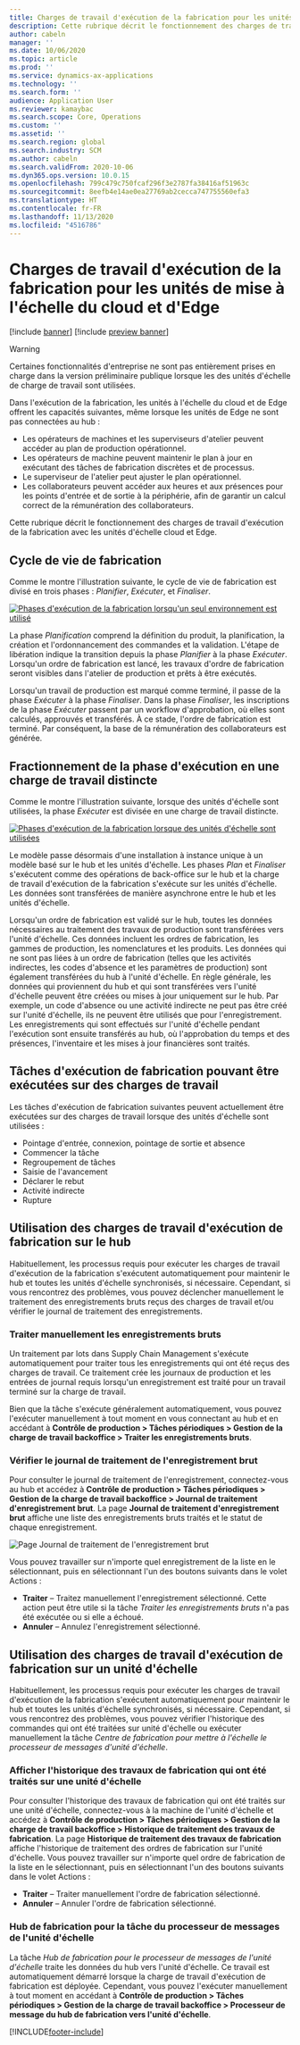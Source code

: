 ```yaml
---
title: Charges de travail d'exécution de la fabrication pour les unités de mise à l'échelle du cloud et d'Edge
description: Cette rubrique décrit le fonctionnement des charges de travail d'exécution de la fabrication avec les unités d'échelle cloud et Edge.
author: cabeln
manager: ''
ms.date: 10/06/2020
ms.topic: article
ms.prod: ''
ms.service: dynamics-ax-applications
ms.technology: ''
ms.search.form: ''
audience: Application User
ms.reviewer: kamaybac
ms.search.scope: Core, Operations
ms.custom: ''
ms.assetid: ''
ms.search.region: global
ms.search.industry: SCM
ms.author: cabeln
ms.search.validFrom: 2020-10-06
ms.dyn365.ops.version: 10.0.15
ms.openlocfilehash: 799c479c750fcaf296f3e2787fa38416af51963c
ms.sourcegitcommit: 8eefb4e14ae0ea27769ab2cecca747755560efa3
ms.translationtype: HT
ms.contentlocale: fr-FR
ms.lasthandoff: 11/13/2020
ms.locfileid: "4516786"
---
```

# <a name="manufacturing-execution-workloads-for-cloud-and-edge-scale-units"></a>Charges de travail d'exécution de la fabrication pour les unités de mise à l'échelle du cloud et d'Edge

[!include [banner](../includes/banner.md)]
[!include [preview banner](../includes/preview-banner.md)]

> [!WARNING]
> Certaines fonctionnalités d'entreprise ne sont pas entièrement prises en charge dans la version préliminaire publique lorsque les des unités d'échelle de charge de travail sont utilisées.

Dans l'exécution de la fabrication, les unités à l'échelle du cloud et de Edge offrent les capacités suivantes, même lorsque les unités de Edge ne sont pas connectées au hub :

- Les opérateurs de machines et les superviseurs d'atelier peuvent accéder au plan de production opérationnel.
- Les opérateurs de machine peuvent maintenir le plan à jour en exécutant des tâches de fabrication discrètes et de processus.
- Le superviseur de l'atelier peut ajuster le plan opérationnel.
- Les collaborateurs peuvent accéder aux heures et aux présences pour les points d'entrée et de sortie à la périphérie, afin de garantir un calcul correct de la rémunération des collaborateurs.

Cette rubrique décrit le fonctionnement des charges de travail d'exécution de la fabrication avec les unités d'échelle cloud et Edge.

## <a name="the-manufacturing-lifecycle"></a>Cycle de vie de fabrication

Comme le montre l'illustration suivante, le cycle de vie de fabrication est divisé en trois phases : *Planifier*, *Exécuter*, et *Finaliser*.

[![Phases d'exécution de la fabrication lorsqu'un seul environnement est utilisé](media/mes-phases.png "Phases d'exécution de la fabrication lorsqu'un seul environnement est utilisé")](media/mes-phases-large.png)

La phase _Planification_ comprend la définition du produit, la planification, la création et l'ordonnancement des commandes et la validation. L'étape de libération indique la transition depuis la phase _Planifier_ à la phase _Exécuter_. Lorsqu'un ordre de fabrication est lancé, les travaux d'ordre de fabrication seront visibles dans l'atelier de production et prêts à être exécutés.

Lorsqu'un travail de production est marqué comme terminé, il passe de la phase _Exécuter_ à la phase _Finaliser_. Dans la phase _Finaliser_, les inscriptions de la phase *Exécuter* passent par un workflow d'approbation, où elles sont calculés, approuvés et transférés. À ce stade, l'ordre de fabrication est terminé. Par conséquent, la base de la rémunération des collaborateurs est générée.

## <a name="splitting-the-execute-phase-into-a-separate-workload"></a>Fractionnement de la phase d'exécution en une charge de travail distincte

Comme le montre l'illustration suivante, lorsque des unités d'échelle sont utilisées, la phase _Exécuter_ est divisée en une charge de travail distincte.

[![Phases d'exécution de la fabrication lorsque des unités d'échelle sont utilisées](media/mes-phases-workloads.png "Phases d'exécution de la fabrication lorsque des unités d'échelle sont utilisées")](media/mes-phases-workloads-large.png)

Le modèle passe désormais d'une installation à instance unique à un modèle basé sur le hub et les unités d'échelle. Les phases _Plan_ et _Finaliser_ s'exécutent comme des opérations de back-office sur le hub et la charge de travail d'exécution de la fabrication s'exécute sur les unités d'échelle. Les données sont transférées de manière asynchrone entre le hub et les unités d'échelle.

Lorsqu'un ordre de fabrication est validé sur le hub, toutes les données nécessaires au traitement des travaux de production sont transférées vers l'unité d'échelle. Ces données incluent les ordres de fabrication, les gammes de production, les nomenclatures et les produits. Les données qui ne sont pas liées à un ordre de fabrication (telles que les activités indirectes, les codes d'absence et les paramètres de production) sont également transférées du hub à l'unité d'échelle. En règle générale, les données qui proviennent du hub et qui sont transférées vers l'unité d'échelle peuvent être créées ou mises à jour uniquement sur le hub. Par exemple, un code d'absence ou une activité indirecte ne peut pas être créé sur l'unité d'échelle, ils ne peuvent être utilisés que pour l'enregistrement. Les enregistrements qui sont effectués sur l'unité d'échelle pendant l'exécution sont ensuite transférés au hub, où l'approbation du temps et des présences, l'inventaire et les mises à jour financières sont traités.

## <a name="manufacturing-execution-tasks-that-can-be-run-on-workloads"></a>Tâches d'exécution de fabrication pouvant être exécutées sur des charges de travail

Les tâches d'exécution de fabrication suivantes peuvent actuellement être exécutées sur des charges de travail lorsque des unités d'échelle sont utilisées :

- Pointage d'entrée, connexion, pointage de sortie et absence
- Commencer la tâche
- Regroupement de tâches
- Saisie de l'avancement
- Déclarer le rebut
- Activité indirecte
- Rupture

## <a name="working-with-manufacturing-execution-workloads-on-the-hub"></a>Utilisation des charges de travail d'exécution de fabrication sur le hub

Habituellement, les processus requis pour exécuter les charges de travail d'exécution de la fabrication s'exécutent automatiquement pour maintenir le hub et toutes les unités d'échelle synchronisés, si nécessaire. Cependant, si vous rencontrez des problèmes, vous pouvez déclencher manuellement le traitement des enregistrements bruts reçus des charges de travail et/ou vérifier le journal de traitement des enregistrements.

### <a name="manually-process-raw-registrations"></a>Traiter manuellement les enregistrements bruts

Un traitement par lots dans Supply Chain Management s'exécute automatiquement pour traiter tous les enregistrements qui ont été reçus des charges de travail. Ce traitement crée les journaux de production et les entrées de journal requis lorsqu'un enregistrement est traité pour un travail terminé sur la charge de travail.

Bien que la tâche s'exécute généralement automatiquement, vous pouvez l'exécuter manuellement à tout moment en vous connectant au hub et en accédant à **Contrôle de production \> Tâches périodiques \> Gestion de la charge de travail backoffice \> Traiter les enregistrements bruts**.

### <a name="check-the-raw-registration-processing-log"></a>Vérifier le journal de traitement de l'enregistrement brut

Pour consulter le journal de traitement de l'enregistrement, connectez-vous au hub et accédez à **Contrôle de production \> Tâches périodiques \> Gestion de la charge de travail backoffice \> Journal de traitement d'enregistrement brut**. La page **Journal de traitement d'enregistrement brut** affiche une liste des enregistrements bruts traités et le statut de chaque enregistrement.

![Page Journal de traitement de l'enregistrement brut](media/mes-processing-log.png "Page Journal de traitement de l'enregistrement brut")

Vous pouvez travailler sur n'importe quel enregistrement de la liste en le sélectionnant, puis en sélectionnant l'un des boutons suivants dans le volet Actions :

- **Traiter** – Traitez manuellement l'enregistrement sélectionné. Cette action peut être utile si la tâche _Traiter les enregistrements bruts_ n'a pas été exécutée ou si elle a échoué.
- **Annuler** – Annulez l'enregistrement sélectionné.

## <a name="working-with-manufacturing-execution-workloads-on-a-scale-unit"></a>Utilisation des charges de travail d'exécution de fabrication sur un unité d'échelle

Habituellement, les processus requis pour exécuter les charges de travail d'exécution de la fabrication s'exécutent automatiquement pour maintenir le hub et toutes les unités d'échelle synchronisés, si nécessaire. Cependant, si vous rencontrez des problèmes, vous pouvez vérifier l'historique des commandes qui ont été traitées sur unité d'échelle ou exécuter manuellement la tâche _Centre de fabrication pour mettre à l'échelle le processeur de messages d'unité d'échelle_.

### <a name="view-the-history-of-manufacturing-jobs-that-have-been-processed-on-a-scale-unit"></a>Afficher l'historique des travaux de fabrication qui ont été traités sur une unité d'échelle

Pour consulter l'historique des travaux de fabrication qui ont été traités sur une unité d'échelle, connectez-vous à la machine de l'unité d'échelle et accédez à **Contrôle de production \> Tâches périodiques \> Gestion de la charge de travail backoffice \> Historique de traitement des travaux de fabrication**. La page **Historique de traitement des travaux de fabrication** affiche l'historique de traitement des ordres de fabrication sur l'unité d'échelle. Vous pouvez travailler sur n'importe quel ordre de fabrication de la liste en le sélectionnant, puis en sélectionnant l'un des boutons suivants dans le volet Actions :

- **Traiter** – Traiter manuellement l'ordre de fabrication sélectionné.
- **Annuler** – Annuler l'ordre de fabrication sélectionné.

### <a name="manufacturing-hub-to-scale-unit-message-processor-job"></a>Hub de fabrication pour la tâche du processeur de messages de l'unité d'échelle

La tâche _Hub de fabrication pour le processeur de messages de l'unité d'échelle_ traite les données du hub vers l'unité d'échelle. Ce travail est automatiquement démarré lorsque la charge de travail d'exécution de fabrication est déployée. Cependant, vous pouvez l'exécuter manuellement à tout moment en accédant à **Contrôle de production \> Tâches périodiques \> Gestion de la charge de travail backoffice \> Processeur de message du hub de fabrication vers l'unité d'échelle**.


[!INCLUDE[footer-include](../../includes/footer-banner.md)]